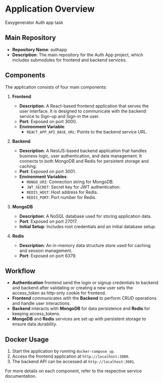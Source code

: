 # Application Overview
Easygenerator Auth app task

## Main Repository

- **Repository Name**: authapp
- **Description**: The main repository for the Auth App project, which includes submodules for frontend and backend services.

## Components

The application consists of four main components:

1. **Frontend**
   - **Description**: A React-based frontend application that serves the user interface. It is designed to communicate with the backend service to Sign-up and Sign-in the user.
   - **Port**: Exposed on port 3000.
   - **Environment Variable**:
     - `REACT_APP_API_BASE_URL`: Points to the backend service URL.

2. **Backend**
   - **Description**: A NestJS-based backend application that handles business logic, user authentication, and data management. It connects to both MongoDB and Redis for persistent storage and caching.
   - **Port**: Exposed on port 3001.
   - **Environment Variables**:
     - `MONGO_URI`: Connection string for MongoDB.
     - `JWT_SECRET`: Secret key for JWT authentication.
     - `REDIS_HOST`: Host address for Redis.
     - `REDIS_PORT`: Port number for Redis.

3. **MongoDB**
   - **Description**: A NoSQL database used for storing application data.
   - **Port**: Exposed on port 27017.
   - **Initial Setup**: Includes root credentials and an initial database setup.

4. **Redis**
   - **Description**: An in-memory data structure store used for caching and session management.
   - **Port**: Exposed on port 6379.

## Workflow


- **Authentication** frontend send the login or signup credentials to backend and backend after validating or creating a new user sets the access_token as http-only cookie for frontend.
- **Frontend** communicates with the **Backend** to perform CRUD operations and handle user interactions.
- **Backend** interacts with **MongoDB** for data persistence and **Redis** for keeping access_tokens.
- **MongoDB** and **Redis** services are set up with persistent storage to ensure data durability.

## Docker Usage

1. Start the application by running `docker-compose up`.
2. Access the frontend application at `http://localhost:3000`.
3. The backend API can be accessed at `http://localhost:3001`.

For more details on each component, refer to the respective service documentation.
